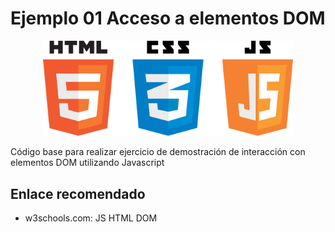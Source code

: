 # Ejemplo 01 Acceso a elementos DOM

<center>
<img src="img/js.png" width="400" title="JS">
</center>

Código base para realizar ejercicio de demostración de interacción con elementos DOM utilizando Javascript

## Enlace recomendado

- w3schools.com: JS HTML DOM

